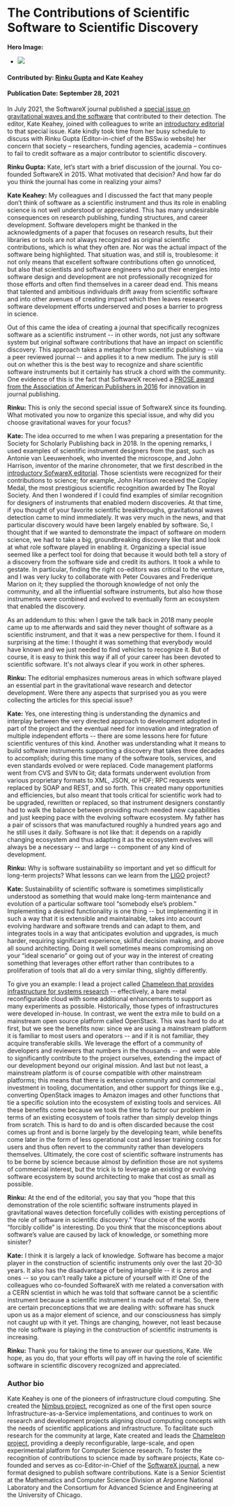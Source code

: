 
# The Contributions of Scientific Software to Scientific Discovery

**Hero Image:**

 - <img src='https://github.com/betterscientificsoftware/bssw.io/blob/master/images/Blog_2109_SX_OmicronA.png' />

#### Contributed by: [Rinku Gupta](https://github.com/rinkug) and Kate Keahey
#### Publication Date: September 28, 2021

In July 2021, the SoftwareX journal published a [special issue on gravitational waves and the software](https://www.sciencedirect.com/journal/softwarex/special-issue/103XKC9DRLV) that contributed to their detection. The editor, Kate Keahey, joined with colleagues to write an [introductory editorial](https://www.sciencedirect.com/science/article/pii/S2352711021000601) to that special issue. Kate kindly took time from her busy schedule to discuss with Rinku Gupta (Editor-in-chief of the BSSw.io website) her concern that society – researchers, funding agencies, academia – continues to fail to credit software as a major contributor to scientific discovery. 

**Rinku Gupta:** Kate, let’s start with a brief discussion of the journal. You co-founded SoftwareX in 2015. What motivated that decision?  And how far do you think the journal has come in realizing your aims?

**Kate Keahey:** My colleagues and I discussed the fact that many people don’t think of software as a scientific instrument and thus its role in enabling science is not well understood or appreciated. This has many undesirable consequences on research publishing, funding structures, and career development.  Software developers might be thanked in the acknowledgments of a paper that focuses on research results, but their libraries or tools are not always recognized as original scientific contributions, which is what they often are. Nor was the actual impact of the software being highlighted. That situation was, and still is, troublesome: it not only means that excellent software contributions often go unnoticed, but also that scientists and software engineers who put their energies into software design and development are not professionally recognized for those efforts and often find themselves in a career dead end. This means that talented and ambitious individuals drift away from scientific software and into other avenues of creating impact which then leaves research software development efforts underserved and poses a barrier to progress in science. 

Out of this came the idea of creating a journal that specifically recognizes software as a scientific instrument -- in other words, not just any software system but original software contributions that have an impact on scientific discovery. This approach takes a metaphor from scientific publishing -- via a peer reviewed journal -- and applies it to a new medium. The jury is still out on whether this is the best way to recognize and share scientific software instruments but it certainly has struck a chord with the community. One evidence of this is the fact that SoftwareX received a [PROSE award from the Association of American Publishers in 2016](https://proseawards.com/winners/2016-award-winners/) for innovation in journal publishing.

**Rinku:** This is only the second special issue of SoftwareX since its founding. What motivated you now to organize this special issue, and why did you choose gravitational waves for your focus?

**Kate:** The idea occurred to me when I was preparing a presentation for the Society for Scholarly Publishing back in 2018. In the opening remarks, I used examples of scientific instrument designers from the past, such as Antonie van Leeuwenhoek, who invented the microscope, and John Harrison, inventor of the marine chronometer, that we first described in the [introductory SofwareX editorial](https://www.sciencedirect.com/science/article/pii/S2352711015000072). Those scientists were recognized for their contributions to science; for example, John Harrison received the Copley Medal, the most prestigious scientific recognition awarded by The Royal Society. And then I wondered if I could find examples of similar recognition for designers of instruments that enabled modern discoveries. At that time, if you thought of your favorite scientific breakthroughs, gravitational waves detection came to mind immediately. It was very much in the news, and that particular discovery would have been largely enabled by software. So, I thought that if we wanted to demonstrate the impact of software on modern science, we had to take a big, groundbreaking discovery like that and look at what role software played in enabling it. Organizing a special issue seemed like a perfect tool for doing that because it would both tell a story of a discovery from the software side and credit its authors. It took a while to gestate. In particular, finding the right co-editors was critical to the venture, and I was very lucky to collaborate with Peter Couvares and Frederique Marion on it; they supplied the thorough knowledge of not only the community, and all the influential software instruments, but also how those instruments were combined and evolved to eventually form an ecosystem that enabled the discovery. 

As an addendum to this: when I gave the talk back in 2018 many people came up to me afterwards and said they never thought of software as a scientific instrument, and that it was a new perspective for them. I found it surprising at the time: I thought it was something that everybody would have known and we just needed to find vehicles to recognize it. But of course, it is easy to think this way if all of your career has been devoted to scientific software. It's not always clear if you work in other spheres.  

**Rinku:** The editorial emphasizes numerous areas in which software played an essential part in the gravitational wave research and detector development. Were there any aspects that surprised you as you were collecting the articles for this special issue?

**Kate:** Yes, one interesting thing is understanding the dynamics and interplay between the very directed approach to development adopted in part of the project and the eventual need for innovation and integration of multiple independent efforts -- there are some lessons here for future scientific ventures of this kind. Another was understanding what it means to build software instruments supporting a discovery that takes three decades to accomplish; during this time many of the software tools, services, and even standards evolved or were replaced. Code management platforms went from CVS and SVN to Git; data formats underwent evolution from various proprietary formats to XML, JSON, or HDF; RPC requests were replaced by SOAP and REST, and so forth. This created many opportunities and efficiencies, but also meant that tools critical for scientific work had to be upgraded, rewritten or replaced, so that instrument designers constantly had to walk the balance between providing much needed new capabilities and just keeping pace with the evolving software ecosystem. My father has a pair of scissors that was manufactured roughly a hundred years ago and he still uses it daily. Software is not like that: it depends on a rapidly changing ecosystem and thus adapting it as the ecosystem evolves will always be a necessary -- and large -- component of any kind of development. 

**Rinku:** Why is software sustainability so important and yet so difficult for long-term projects? What lessons can we learn from the [LIGO](https://www.ligo.caltech.edu/) project?

**Kate:** Sustainability of scientific software is sometimes simplistically understood as something that would make long-term maintenance and evolution of a particular software tool “somebody else’s problem.” Implementing a desired functionality is one thing -- but implementing it in such a way that it is extensible and maintainable, takes into account evolving hardware and software trends and can adapt to them, and integrates tools in a way that anticipates evolution and upgrades, is much harder, requiring significant experience, skillful decision making, and above all sound architecting. Doing it well sometimes means compromising on your “ideal scenario” or going out of your way in the interest of creating something that leverages other effort rather than contributes to a proliferation of tools that all do a very similar thing, slightly differently. 

To give you an example: I lead a project called [Chameleon that provides infrastructure for systems research](https://www.chameleoncloud.org/) -- effectively, a bare metal reconfigurable cloud with some additional enhancements to support as many experiments as possible. Historically, those types of infrastructures were developed in-house. In contrast, we went the extra mile to build on a mainstream open source platform called OpenStack. This was hard to do at first, but we see the benefits now: since we are using a mainstream platform it is familiar to most users and operators -- and if it is not familiar, they acquire transferable skills. We leverage the effort of a community of developers and reviewers that numbers in the thousands -- and were able to significantly contribute to the project ourselves, extending the impact of our development beyond our original mission. And last but not least, a mainstream platform is of course compatible with other mainstream platforms; this means that there is extensive community and commercial investment in tooling, documentation, and other support for things like e.g., converting OpenStack images to Amazon images and other functions that tie a specific solution into the ecosystem of existing tools and services. All these benefits come because we took the time to factor our problem in terms of an existing ecosystem of tools rather than simply develop things from scratch. This is hard to do and is often discarded because the cost comes up front and is borne largely by the developing team, while benefits come later in the form of less operational cost and lesser training costs for users and thus often revert to the community rather than developers themselves. Ultimately, the core cost of scientific software instruments has to be borne by science because almost by definition those are not systems of commercial interest, but the trick is to leverage an existing or evolving software ecosystem by sound architecting to make that cost as small as possible. 

**Rinku:** At the end of the editorial, you say that you “hope that this demonstration of the role scientific software instruments played in gravitational waves detection forcefully collides with existing perceptions of the role of software in scientific discovery.” Your choice of the words “forcibly collide” is interesting. Do you think that the misconceptions about software’s value are caused by lack of knowledge, or something more sinister?

**Kate:**  I think it is largely a lack of knowledge. Software has become a major player in the construction of scientific instruments only over the last 20-30 years. It also has the disadvantage of being intangible -- it is zeros and ones -- so you can’t really take a picture of yourself with it!  One of the colleagues who co-founded SoftwareX with me related a conversation with a CERN scientist in which he was told that software cannot be a scientific instrument because a scientific instrument is made out of metal. So, there are certain preconceptions that we are dealing with: software has snuck upon us as a major element of science, and our consciousness has simply not caught up with it yet. Things are changing, however, not least because the role software is playing in the construction of scientific instruments is increasing. 

**Rinku:** Thank you for taking the time to answer our questions, Kate. We hope, as you do, that your efforts will pay off in having the role of scientific software in scientific discovery recognized and appreciated.

### Author bio
Kate Keahey is one of the pioneers of infrastructure cloud computing. She created the [Nimbus project](https://www.nimbusproject.org/), recognized as one of the first open source Infrastructure-as-a-Service implementations, and continues to work on research and development projects aligning cloud computing concepts with the needs of scientific applications and infrastructure. To facilitate such research for the community at large, Kate created and leads the [Chameleon project](https://www.chameleoncloud.org/), providing a deeply reconfigurable, large-scale, and open experimental platform for Computer Science research. To foster the recognition of contributions to science made by software projects, Kate co-founded and serves as co-Editor-in-Chief of the [SoftwareX journal](https://www.journals.elsevier.com/softwarex), a new format designed to publish software contributions. Kate is a Senior Scientist at the Mathematics and Computer Science Division at Argonne National Laboratory and the Consortium for Advanced Science and Engineering at the University of Chicago.

<!---
Publish: yes
Pinned: no
Topics: Software Engineering
RSS update: 2021-09-28
--->
